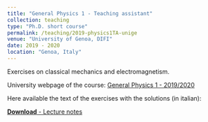 ```yaml
---
title: "General Physics 1 - Teaching assistant"
collection: teaching
type: "Ph.D. short course"
permalink: /teaching/2019-physics1TA-unige
venue: "University of Genoa, DIFI"
date: 2019 - 2020
location: "Genoa, Italy"
---
```


Exercises on classical mechanics and electromagnetism.


University webpage of the course: [General Physics 1 - 2019/2020](https://corsi.unige.it/en/off.f/2019/ins/36636)


Here available the text of the exercises with the solutions (in italian):

[**Download** - Lecture notes](https://vicidominilab.github.io/files/teaching-1.pdf)